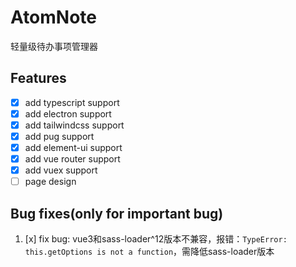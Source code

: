 # AtomNote
轻量级待办事项管理器

## Features
- [x] add typescript support
- [x] add electron support
- [x] add tailwindcss support
- [x] add pug support
- [x] add element-ui support
- [x] add vue router support
- [x] add vuex support
- [ ] page design

## Bug fixes(only for important bug)
1. [x] fix bug: vue3和sass-loader^12版本不兼容，报错：`TypeError: this.getOptions is not a function`，需降低sass-loader版本
